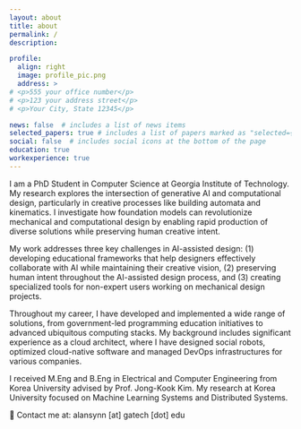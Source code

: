 ```yaml
---
layout: about
title: about
permalink: /
description:

profile:
  align: right
  image: profile_pic.png
  address: >
# <p>555 your office number</p>
# <p>123 your address street</p>
# <p>Your City, State 12345</p>

news: false  # includes a list of news items
selected_papers: true # includes a list of papers marked as "selected={true}"
social: false  # includes social icons at the bottom of the page
education: true
workexperience: true
---
```


I am a PhD Student in Computer Science at Georgia Institute of Technology. My research explores the intersection of generative AI and computational design, particularly in creative processes like building automata and kinematics. I investigate how foundation models can revolutionize mechanical and computational design by enabling rapid production of diverse solutions while preserving human creative intent.

My work addresses three key challenges in AI-assisted design: (1) developing educational frameworks that help designers effectively collaborate with AI while maintaining their creative vision, (2) preserving human intent throughout the AI-assisted design process, and (3) creating specialized tools for non-expert users working on mechanical design projects.

Throughout my career, I have developed and implemented a wide range of solutions, from government-led programming education initiatives to advanced ubiquitous computing stacks. My background includes significant experience as a cloud architect, where I have designed social robots, optimized cloud-native software and managed DevOps infrastructures for various companies.

I received M.Eng and B.Eng in Electrical and Computer Engineering from Korea University advised by Prof. Jong-Kook Kim. My research at Korea University focused on Machine Learning Systems and Distributed Systems.

📧 Contact me at: alansynn [at] gatech [dot] edu